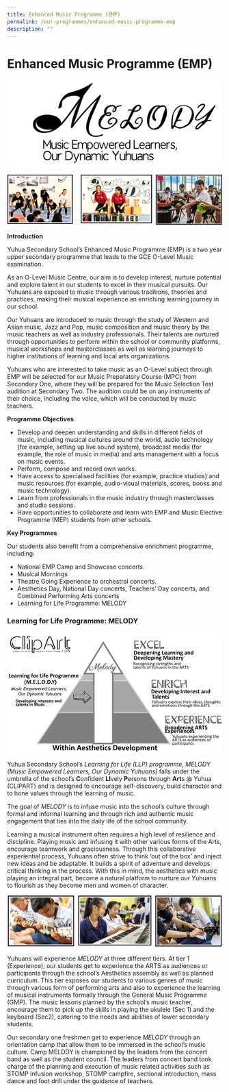 ```yaml
---
title: Enhanced Music Programme (EMP)
permalink: /our-programmes/enhanced-music-programme-emp
description: ""
---
```

# **Enhanced Music Programme (EMP)**

![](/images/Picture10(1).png)

![](/images/music.jpg)

**Introduction** 

Yuhua Secondary School’s Enhanced Music Programme (EMP) is a two year upper secondary programme that leads to the GCE O-Level Music examination. 

As an O-Level Music Centre, our aim is to develop interest, nurture potential and explore talent in our students to excel in their musical pursuits. Our Yuhuans are exposed to music through various traditions, theories and practices, making their musical experience an enriching learning journey in our school.

Our Yuhuans are introduced to music through the study of Western and Asian music, Jazz and Pop, music composition and music theory by the music teachers as well as industry professionals. Their talents are nurtured through opportunities to perform within the school or community platforms, musical workshops and masterclasses as well as learning journeys to higher institutions of learning and local arts organizations.

Yuhuans who are interested to take music as an O-Level subject through EMP will be selected for our Music Preparatory Course (MPC) from Secondary One, where they will be prepared for the Music Selection Test audition at Secondary Two. The audition could be on any instruments of their choice, including the voice, which will be conducted by music teachers.

**Programme Objectives**

*   Develop and deepen understanding and skills in different fields of music, including musical cultures around the world, audio technology (for example, setting up live sound system), broadcast media (for example, the role of music in media) and arts management with a focus on music events.
*   Perform, compose and record own works.
*   Have access to specialised facilities (for example, practice studios) and music resources (for example, audio-visual materials, scores, books and music technology).
*   Learn from professionals in the music industry through masterclasses and studio sessions.
*   Have opportunities to collaborate and learn with EMP and Music Elective Programme (MEP) students from other schools.

**Key Programmes**

Our students also benefit from a comprehensive enrichment programme, including:

* National EMP Camp and Showcase concerts
* Musical Mornings
* Theatre Going Experience to orchestral concerts.
* Aesthetics Day, National Day concerts, Teachers’ Day concerts, and Combined Performing Arts concerts 
* Learning for Life Programme: MELODY

### Learning for Life Programme: MELODY

![](/images/Picture14(1).png)

Yuhua Secondary School’s _Learning for Life (LLP) programme, MELODY (Music Empowered Learners, Our Dynamic Yuhuans)_ falls under the umbrella of the school’s **C**onfident **LI**vely **P**ersons through **Art**s @ Yuhua (CLIPART) and is designed to encourage self-discovery, build character and to hone values through the learning of music. 

The goal of _MELODY_ is to infuse music into the school’s culture through formal and informal learning and through rich and authentic music engagement that ties into the daily life of the school community. 

Learning a musical instrument often requires a high level of resilience and discipline. Playing music and infusing it with other various forms of the Arts, encourage teamwork and graciousness. Through this collaborative experiential process, Yuhuans often strive to think ‘out of the box’ and inject new ideas and be adaptable. It builds a spirit of adventure and develops critical thinking in the process. With this in mind, the aesthetics with music playing an integral part, become a natural platform to nurture our Yuhuans to flourish as they become men and women of character.

![](/images/music2.jpg)

Yuhuans will experience _MELODY_ at three different tiers. At tier 1 (Experience), our students get to experience the ARTS as audiences or participants through the school’s Aesthetics assembly as well as planned curriculum. This tier exposes our students to various genres of music through various form of performing arts and also to experience the learning of musical instruments formally through the General Music Programme (GMP). The music lessons planned by the school’s music teacher, encourage them to pick up the skills in playing the ukulele (Sec 1) and the keyboard (Sec2), catering to the needs and abilities of lower secondary students.

Our secondary one freshmen get to experience _MELODY_ through an orientation camp that allow them to be immersed in the school’s music culture. Camp MELODY is championed by the leaders from the concert band as well as the student council. The leaders from concert band took charge of the planning and execution of music related activities such as STOMP infusion workshop, STOMP campfire, sectional introduction, mass dance and foot drill under the guidance of teachers.